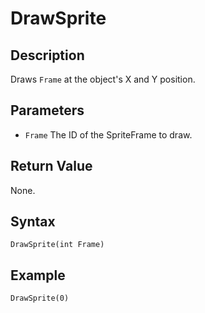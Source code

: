 # DrawSprite

## Description
Draws `Frame` at the object's X and Y position.

## Parameters
- `Frame`
The ID of the SpriteFrame to draw.

## Return Value
None.

## Syntax
```
DrawSprite(int Frame)
```

## Example
```
DrawSprite(0)
```